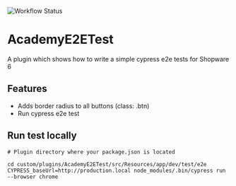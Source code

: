 ![Workflow Status](https://github.com/ShopwareAcademy/AcademyE2ETest/actions/workflows/main.yml/badge.svg)

# AcademyE2ETest

A plugin which shows how to write a simple cypress e2e tests for Shopware 6

## Features

- Adds border radius to all buttons (class: .btn)
- Run cypress e2e test

## Run test locally

```shell
# Plugin directory where your package.json is located

cd custom/plugins/AcademyE2ETest/src/Resources/app/dev/test/e2e
CYPRESS_baseUrl=http://production.local node_modules/.bin/cypress run --browser chrome 
```

